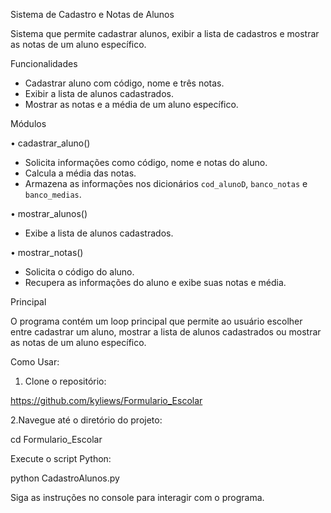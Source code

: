 Sistema de Cadastro e Notas de Alunos

Sistema que permite cadastrar alunos, exibir a lista de cadastros e mostrar as notas de um aluno específico.

Funcionalidades

- Cadastrar aluno com código, nome e três notas.
- Exibir a lista de alunos cadastrados.
- Mostrar as notas e a média de um aluno específico.

Módulos

• cadastrar_aluno()

- Solicita informações como código, nome e notas do aluno.
- Calcula a média das notas.
- Armazena as informações nos dicionários `cod_alunoD`, `banco_notas` e `banco_medias`.

• mostrar_alunos()

- Exibe a lista de alunos cadastrados.

• mostrar_notas()

- Solicita o código do aluno.
- Recupera as informações do aluno e exibe suas notas e média.

Principal

O programa contém um loop principal que permite ao usuário escolher entre cadastrar um aluno, mostrar a lista de alunos cadastrados ou mostrar as notas de um aluno específico.

Como Usar:

1. Clone o repositório:

https://github.com/kyliews/Formulario_Escolar

2.Navegue até o diretório do projeto:

cd Formulario_Escolar

Execute o script Python:

python CadastroAlunos.py

Siga as instruções no console para interagir com o programa.
